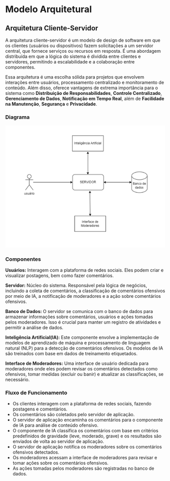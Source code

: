 # Modelo Arquitetural

## Arquitetura Cliente-Servidor

A arquitetura cliente-servidor é um modelo de design de software em que os clientes (usuários ou dispositivos) fazem solicitações a um servidor central, que fornece serviços ou recursos em resposta. É uma abordagem distribuída em que a lógica do sistema é dividida entre clientes e servidores, permitindo a escalabilidade e a colaboração entre componentes.

Essa arquitetura é uma escolha sólida para projetos que envolvem interações entre usuários, processamento centralizado e monitoramento de conteúdo. Além disso, oferece vantagens de extrema importância para o sistema como **Distribuição de Responsabilidades**, **Controle Centralizado**, **Gerenciamento de Dados**, **Notificação em Tempo Real**, além de **Facilidade na Manutenção**, **Segurança** e **Privacidade**.

### Diagrama

![diagrama](https://github.com/SauloCav/Projeto-Integrador-IV/blob/main/Documenta%C3%A7%C3%A3o/img/cliente-servidor-diagrama.png)

### Componentes
**Usuários:** Interagem com a plataforma de redes sociais. Eles podem criar e visualizar postagens, bem como fazer comentários.

**Servidor:** Núcleo do sistema. Responsável pela lógica de negócios, incluindo a coleta de comentários, a classificação de comentários ofensivos por meio de IA, a notificação de moderadores e a ação sobre comentários ofensivos.

**Banco de Dados:** O servidor se comunica com o banco de dados para armazenar informações sobre comentários, usuários e ações tomadas pelos moderadores. Isso é crucial para manter um registro de atividades e permitir a análise de dados.

**Inteligência Artificial(IA):** Este componente envolve a implementação de modelos de aprendizado de máquina e processamento de linguagem natural (NLP) para a detecção de comentários ofensivos. Os modelos de IA são treinados com base em dados de treinamento etiquetados.

**Interface de Moderadores:** Uma interface de usuário dedicada para moderadores onde eles podem revisar os comentários detectados como ofensivos, tomar medidas (excluir ou banir) e atualizar as classificações, se necessário.

### Fluxo de Funcionamento
* Os clientes interagem com a plataforma de redes sociais, fazendo postagens e comentários.
* Os comentários são coletados pelo servidor de aplicação.
* O servidor de aplicação encaminha os comentários para o componente de IA para análise de conteúdo ofensivo.
* O componente de IA classifica os comentários com base em critérios predefinidos de gravidade (leve, moderado, grave) e os resultados são enviados de volta ao servidor de aplicação.
* O servidor de aplicação notifica os moderadores sobre os comentários ofensivos detectados.
* Os moderadores acessam a interface de moderadores para revisar e tomar ações sobre os comentários ofensivos.
* As ações tomadas pelos moderadores são registradas no banco de dados.
